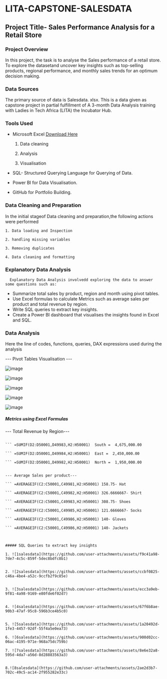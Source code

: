 # LITA-CAPSTONE-SALESDATA
## Project Title- Sales Performance Analysis for a Retail Store
### Project Overview
  In this project, the task is to analyse the Sales performance of a retail store. To explore the datasetand uncover key insights such as top-selling products, regional performance, and monthly sales trends for an optimum decision making.

### Data Sources
  The primary source of data is Salesdata. xlsx. This is a data given as capstone project in partial fulfillment of A 3-month Data Analysis training with Ladies in Tech Africa (LITA) the Incubator Hub.

### Tools Used
- Microsoft Excel [Download Here](https://www.microsoft.com)
  
    1. Data cleaning
  
    2. Analysis
  
    3. Visualisation
       
- SQL- Structured Querying Language for Querying of Data.
- Power BI for Data Visualisation.
- GitHub for Portfolio Building.

### Data Cleaning and Preparation
  In the initial stageof Data cleaning and preparation,the following actions were performed
  
    1. Data loading and Inspection
    
    2. handling missing variables
    
    3. Removing duplicates
    
    4. Data cleaning and formatting

### Explanatory Data Analysis
      Explanatory Data Analysis involvedd exploring the data to answer some questions such as:

- Summarize total sales by product, region and month using pivot tables.
- Use Excel formulas to calculate Metrics such as average sales per product and total revenue by region.
- Write SQL queries to extract key insights.
- Create a Power BI dashboard that visualises the insights found in Excel and SQL.

 ### Data Analysis
  Here the line of codes, functions, queries, DAX expressions used during the analysis  

--- Pivot Tables Visualisation ---


  ![image](https://github.com/user-attachments/assets/8fb64504-0fda-481a-95a9-5465710dc1cd)

![image](https://github.com/user-attachments/assets/9e930c7d-d7af-42c1-ad7b-f1e95e4e9bb5)

![image](https://github.com/user-attachments/assets/15a490a3-0198-43c6-ab7b-e201bb65dea8)

![image](https://github.com/user-attachments/assets/2a36f236-a0db-42a9-8da2-36820d12fc4b)

![image](https://github.com/user-attachments/assets/e35249ba-77f8-4d84-9270-97409a605f84)

##### Metrics using Excel Formulas

--- Total Revenue by Region---


``` =SUMIF(D2:D50001,D49981,H2:H50001)  West =  1,512,500.00

``` =SUMIF(D2:D50001,D49983,H2:H50001)  South =  4,675,000.00

``` =SUMIF(D2:D50001,D49984,H2:H50001)  East =  2,450,000.00

``` =SUMIF(D2:D50001,D49982,H2:H50001)  North =  1,950,000.00


--- Average Sales per product---

``` =AVERAGEIF(C2:C50001,C49981,H2:H50001) 158.75- Hat

``` =AVERAGEIF(C2:C50001,C49982,H2:H50001) 326.6666667- Shirt

``` =AVERAGEIF(C2:C50001,C49983,H2:H50001) 308.75- Shoes

``` =AVERAGEIF(C2:C50001,C49985,H2:H50001) 121.6666667- Socks

``` =AVERAGEIF(C2:C50001,C49986,H2:H50001) 140- Gloves

``` =AVERAGEIF(C2:C50001,C49986,H2:H50001) 140- Jackets



##### SQL Queries to extract key insights
      
1. ![1salesdata](https://github.com/user-attachments/assets/f9c41a98-7de7-4c5c-859f-5dec8bdfc8b1)


2. ![2salesdata](https://github.com/user-attachments/assets/ccbf0825-c46a-4be4-a52c-9ccfb2f9c85e)


3. ![3salesdata](https://github.com/user-attachments/assets/ecc3a9eb-9f81-4a98-9169-e80fde6f02d7)


4. ![4salesdata](https://github.com/user-attachments/assets/67f6b8ae-90b3-47af-95c8-596b3ce4b5c0)


5. ![5salesdata](https://github.com/user-attachments/assets/1a20492d-1fe3-4457-92df-55f4a5e0ea73)

6. ![6salesdata](https://github.com/user-attachments/assets/900d02cc-06ac-4195-971e-968a75dc759b)

7. ![7salesdata](https://github.com/user-attachments/assets/8e6e32a8-595d-4da7-a56d-8d28883563a3)


8.![8salesdata](https://github.com/user-attachments/assets/2ae2d3b7-702c-49c5-ac14-2f955282e33c)
